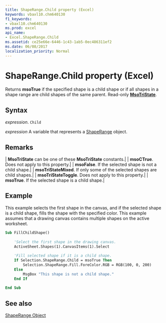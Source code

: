 ```yaml
---
title: ShapeRange.Child property (Excel)
keywords: vbaxl10.chm640130
f1_keywords:
- vbaxl10.chm640130
ms.prod: excel
api_name:
- Excel.ShapeRange.Child
ms.assetid: ce25e66e-6446-1c43-1ab5-0ec486311ef2
ms.date: 06/08/2017
localization_priority: Normal
---
```



# ShapeRange.Child property (Excel)

Returns  **msoTrue** if the specified shape is a child shape or if all shapes in a shape range are child shapes of the same parent. Read-only **[MsoTriState](Office.MsoTriState.md)**.


## Syntax

_expression_. `Child`

_expression_ A variable that represents a [ShapeRange](./Excel.ShapeRange.md) object.


## Remarks





| **MsoTriState** can be one of these **MsoTriState** constants.|
| **msoCTrue**. Does not apply to this property.|
| **msoFalse**. If the selected shape is not a child shape.|
| **msoTriStateMixed**. If only some of the selected shapes are child shapes.|
| **msoTriStateToggle**. Does not apply to this property.|
| **msoTrue**. If the selected shape is a child shape.|

## Example

This example selects the first shape in the canvas, and if the selected shape is a child shape, fills the shape with the specified color. This example assumes that a drawing canvas contains multiple shapes on the active worksheet.


```vb
Sub FillChildShape() 
 
    'Select the first shape in the drawing canvas. 
    ActiveSheet.Shapes(1).CanvasItems(1).Select 
 
    'Fill selected shape if it is a child shape. 
    If Selection.ShapeRange.Child = msoTrue Then 
        Selection.ShapeRange.Fill.ForeColor.RGB = RGB(100, 0, 200) 
    Else 
        MsgBox "This shape is not a child shape." 
    End If 
 
End Sub
```


## See also


[ShapeRange Object](Excel.ShapeRange.md)

